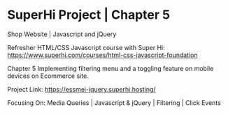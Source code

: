 # SuperHi Project | Chapter 5
Shop Website | Javascript and jQuery

Refresher HTML/CSS Javascript course with Super Hi: https://www.superhi.com/courses/html-css-javascript-foundation

Chapter 5 Implementing filtering menu and a toggling feature on mobile devices on Ecommerce site.

Project Link: https://essmei-jquery.superhi.hosting/

Focusing On: Media Queries | Javascript & jQuery | Filtering | Click Events
